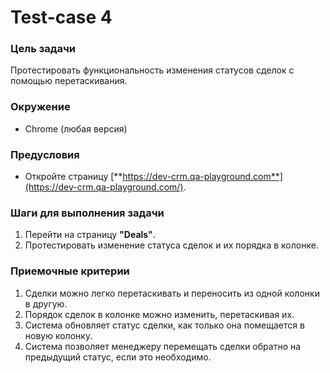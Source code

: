 # Test-case 4

### **Цель задачи**

Протестировать функциональность изменения статусов сделок с помощью перетаскивания.

### **Окружение**

- Chrome (любая версия)

### **Предусловия**

- Откройте страницу [**https://dev-crm.qa-playground.com**](https://dev-crm.qa-playground.com/).

### **Шаги для выполнения задачи**

1. Перейти на страницу **"Deals"**.
2. Протестировать изменение статуса сделок и их порядка в колонке.

### **Приемочные критерии**

1. Сделки можно легко перетаскивать и переносить из одной колонки в другую.
2. Порядок сделок в колонке можно изменить, перетаскивая их.
3. Система обновляет статус сделки, как только она помещается в новую колонку.
4. Система позволяет менеджеру перемещать сделки обратно на предыдущий статус, если это необходимо.